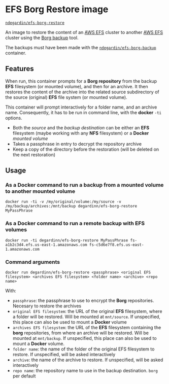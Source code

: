 # EFS Borg Restore image

[`ndegardin/efs-borg-restore`](https://hub.docker.com/r/ndegardin/efs-borg-restore/)

An image to restore the content of an [AWS EFS](https://aws.amazon.com/efs/) cluster to another [AWS EFS](https://aws.amazon.com/efs/) cluster using the [Borg backup](https://borgbackup.readthedocs.io/) tool.

The backups must have been made with the [`ndegardin/efs-borg-backup`](https://hub.docker.com/r/ndegardin/efs-borg-backup/) container.  

## Features

When run, this container prompts for a **Borg repository** from the backup **EFS** filesystem (or mounted volume), and then for an archive. It then restores the content of the archive into the related source subdirectory of the source (original) **EFS** file system (or mounted volume).

This container will prompt interactively for a folder name, and an archive name. Consequently, it has to be run in command line, with the **docker** `-ti` options.

- Both the *source* and the *backup destination* can be either an **EFS** filesystem (maybe working with any **NFS** filesystem) or a **Docker** *mounted volume*
- Takes a passphrase in entry to decrypt the repository archive
- Keep a copy of the directory before the restoration (will be deleted on the next restoration)

## Usage

### As a **Docker** command to run a backup from a mounted volume to another mounted volume

    docker run -ti -v /my/original/volume:/my/source -v /my/backup/archives:/mnt/backup degardinn/efs-borg-restore MyPassPhrase

### As a **Docker** command to run a remote backup with EFS volumes

    docker run -ti degardinn/efs-borg-restore MyPassPhrase fs-a1b2c3d4.efs.us-east-1.amazonaws.com fs-c5d6e7f8.efs.us-east-1.amazonaws.com

### Command arguments

    docker run degardinn/efs-borg-restore <passphrase> <original EFS filesystem> <archives EFS filesystem> <folder name> <archive> <repo name>

With:
 - `passphrase`: the passphrase to use to encrypt the **Borg** repositories. Necesary to restore the archives
 - `original EFS filesystem`: the URL of the original **EFS** filesystem, where a folder will be restored. Will be mounted at `mnt/source`. If unspecified, this place can also be used to mount a **Docker** volume
 - `archives EFS filesystem`: the URL of the **EFS** filesystem containing the **borg** repositories, from where an archive will be restored. Will be mounted at `mnt/backup`. If unspecified, this place can also be used to mount a **Docker** volume.
 - `folder name`: the name of the folder of the original EFS filesystem to restore. If unspecified, will be asked interactively
 - `archive`: the name of the archive to restore. If unspecified, will be asked interactively
 - `repo name`: the repository name to use in the backup destination. `borg` per default